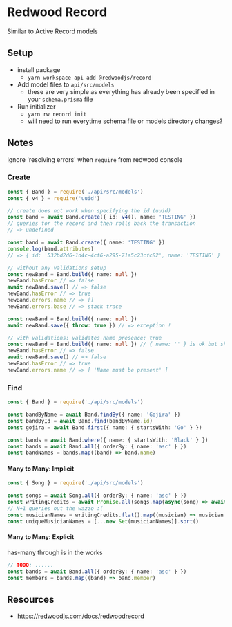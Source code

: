 # Redwood Record

Similar to Active Record models

## Setup

- install package
  - `yarn workspace api add @redwoodjs/record`
- Add model files to `api/src/models`
  - these are very simple as everything has already been specified in your `schema.prisma` file
- Run initializer
  - `yarn rw record init`
  - will need to run everytime schema file or models directory changes?

## Notes

Ignore 'resolving errors' when `require` from redwood console

### Create

```ts
const { Band } = require('./api/src/models')
const { v4 } = require('uuid')

// create does not work when specifying the id (uuid)
const band = await Band.create({ id: v4(), name: 'TESTING' })
// queries for the record and then rolls back the transaction
// => undefined

const band = await Band.create({ name: 'TESTING' })
console.log(band.attributes)
// => { id: '532bd2d6-1d4c-4cf6-a295-71a5c23cfc82', name: 'TESTING' }

// without any validations setup
const newBand = Band.build({ name: null })
newBand.hasError // => false
await newBand.save() // => false
newBand.hasError // => true
newBand.errors.name // => []
newBand.errors.base // => stack trace

const newBand = Band.build({ name: null })
await newBand.save({ throw: true }) // => exception !

// with validations: validates name presence: true
const newBand = Band.build({ name: null }) // { name: '' } is ok but should not be...
newBand.hasError // => false
await newBand.save() // => false
newBand.hasError // => true
newBand.errors.name // => [ 'Name must be present' ]
```

### Find

```ts
const { Band } = require('./api/src/models')

const bandByName = await Band.findBy({ name: 'Gojira' })
const bandById = await Band.find(bandByName.id)
const gojira = await Band.first({ name: { startsWith: 'Go' } })

const bands = await Band.where({ name: { startsWith: 'Black' } })
const bands = await Band.all({ orderBy: { name: 'asc' } })
const bandNames = bands.map((band) => band.name)
```

#### Many to Many: Implicit

```ts
const { Song } = require('./api/src/models')

const songs = await Song.all({ orderBy: { name: 'asc' } })
const writingCredits = await Promise.all(songs.map(async(song) => await song.writingCredits.all()))
// N+1 queries out the wazzo :(
const musicianNames = writingCredits.flat().map((musician) => musician.name)
const uniqueMusicianNames = [...new Set(musicianNames)].sort()
```
#### Many to Many: Explicit

has-many through is in the works

```ts
// TODO: ......
const bands = await Band.all({ orderBy: { name: 'asc' } })
const members = bands.map((band) => band.member)

```

## Resources

- https://redwoodjs.com/docs/redwoodrecord


